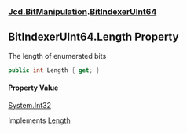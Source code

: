 ### [Jcd.BitManipulation](Jcd_BitManipulation.md 'Jcd.BitManipulation').[BitIndexerUInt64](Jcd_BitManipulation_BitIndexerUInt64.md 'Jcd.BitManipulation.BitIndexerUInt64')
## BitIndexerUInt64.Length Property
The length of enumerated bits  
```csharp
public int Length { get; }
```
#### Property Value
[System.Int32](https://docs.microsoft.com/en-us/dotnet/api/System.Int32 'System.Int32')

Implements [Length](Jcd_BitManipulation_IBitIndexer_Length.md 'Jcd.BitManipulation.IBitIndexer.Length')  
